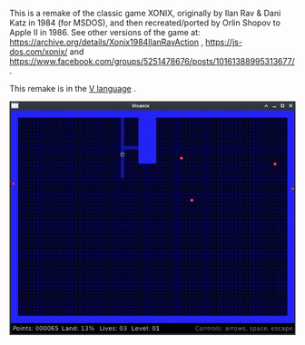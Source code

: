 This is a remake of the classic game XONIX, originally by Ilan Rav & Dani Katz in 1984 (for MSDOS),
and then recreated/ported by Orlin Shopov to Apple II in 1986. See other versions of the game
at: https://archive.org/details/Xonix1984IlanRavAction , https://js-dos.com/xonix/
and https://www.facebook.com/groups/5251478676/posts/10161388995313677/ .

This remake is in the [V language](https://github.com/vlang/v) .

![ScreenShot](resources/screenshot.png)
